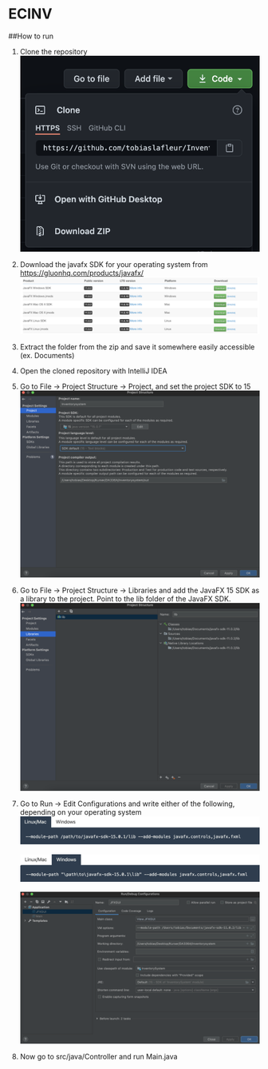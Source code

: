 # ECINV

##How to run
1. Clone the repository
![Screenshot](src/resources/images/readme/clone.png)

2. Download the javafx SDK for your operating system from https://gluonhq.com/products/javafx/
![Screenshot](src/resources/images/readme/download_sdk.png)

3. Extract the folder from the zip and save it somewhere easily accessible (ex. Documents)

4. Open the cloned repository with IntelliJ IDEA

5. Go to File -> Project Structure -> Project, and set the project SDK to 15
![Screenshot](src/resources/images/readme/sdk15.png)

6. Go to File -> Project Structure -> Libraries and add the JavaFX 15 SDK as a library to the project. Point to the lib folder of the JavaFX SDK.
![Screenshot](src/resources/images/readme/library.png)

7. Go to Run -> Edit Configurations and write either of the following, depending on your operating system
![Screenshot](src/resources/images/readme/linux_mac.png)<br/><br/>
![Screenshot](src/resources/images/readme/windows.png)<br/><br/>
![Screenshot](src/resources/images/readme/vm_options.png)

8. Now go to src/java/Controller and run Main.java